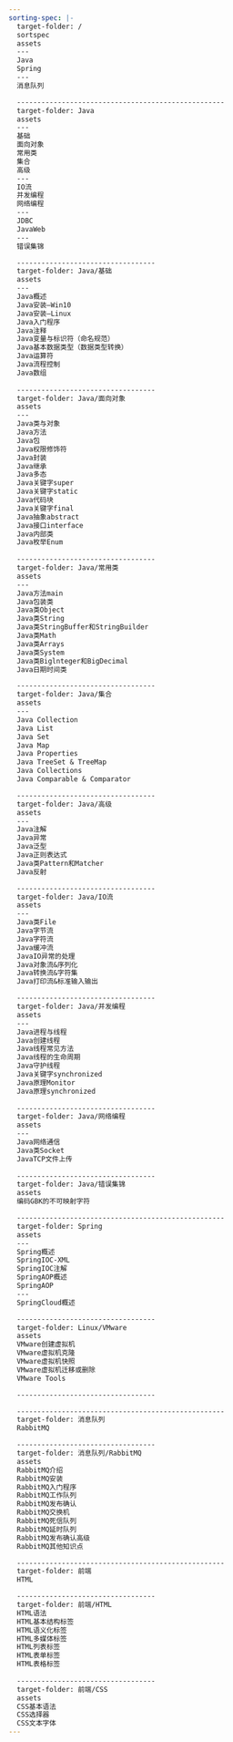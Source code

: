 ```yaml
---
sorting-spec: |-
  target-folder: /
  sortspec
  assets
  ---
  Java
  Spring
  ---
  消息队列

  ---------------------------------------------------
  target-folder: Java
  assets
  ---
  基础
  面向对象
  常用类
  集合
  高级
  ---
  IO流
  并发编程
  网络编程
  ---
  JDBC
  JavaWeb
  ---
  错误集锦

  ----------------------------------
  target-folder: Java/基础
  assets
  ---
  Java概述
  Java安装—Win10
  Java安装—Linux
  Java入门程序
  Java注释
  Java变量与标识符（命名规范）
  Java基本数据类型（数据类型转换）
  Java运算符
  Java流程控制
  Java数组
  
  ----------------------------------
  target-folder: Java/面向对象
  assets
  ---
  Java类与对象
  Java方法
  Java包
  Java权限修饰符
  Java封装
  Java继承
  Java多态
  Java关键字super
  Java关键字static
  Java代码块
  Java关键字final
  Java抽象abstract
  Java接口interface
  Java内部类
  Java枚举Enum
  
  ----------------------------------
  target-folder: Java/常用类
  assets
  ---
  Java方法main
  Java包装类
  Java类Object
  Java类String
  Java类StringBuffer和StringBuilder
  Java类Math
  Java类Arrays
  Java类System
  Java类Biglnteger和BigDecimal
  Java日期时间类

  ----------------------------------
  target-folder: Java/集合
  assets
  ---
  Java Collection
  Java List
  Java Set
  Java Map
  Java Properties
  Java TreeSet & TreeMap
  Java Collections
  Java Comparable & Comparator

  ----------------------------------
  target-folder: Java/高级
  assets
  ---
  Java注解
  Java异常
  Java泛型
  Java正则表达式
  Java类Pattern和Matcher
  Java反射

  ----------------------------------
  target-folder: Java/IO流
  assets
  ---
  Java类File
  Java字节流
  Java字符流
  Java缓冲流
  JavaIO异常的处理
  Java对象流&序列化
  Java转换流&字符集
  Java打印流&标准输入输出

  ----------------------------------
  target-folder: Java/并发编程
  assets
  ---
  Java进程与线程
  Java创建线程
  Java线程常见方法
  Java线程的生命周期
  Java守护线程
  Java关键字synchronized
  Java原理Monitor
  Java原理synchronized
  
  ----------------------------------
  target-folder: Java/网络编程
  assets
  ---
  Java网络通信
  Java类Socket
  JavaTCP文件上传
  
  ----------------------------------
  target-folder: Java/错误集锦
  assets
  编码GBK的不可映射字符

  ---------------------------------------------------
  target-folder: Spring
  assets
  ---
  Spring概述
  SpringIOC-XML
  SpringIOC注解
  SpringAOP概述
  SpringAOP
  ---
  SpringCloud概述

  ----------------------------------
  target-folder: Linux/VMware
  assets
  VMware创建虚拟机
  VMware虚拟机克隆
  VMware虚拟机快照
  VMware虚拟机迁移或删除
  VMware Tools

  ----------------------------------

  ---------------------------------------------------
  target-folder: 消息队列
  RabbitMQ

  ----------------------------------
  target-folder: 消息队列/RabbitMQ
  assets
  RabbitMQ介绍
  RabbitMQ安装
  RabbitMQ入门程序
  RabbitMQ工作队列
  RabbitMQ发布确认
  RabbitMQ交换机
  RabbitMQ死信队列
  RabbitMQ延时队列
  RabbitMQ发布确认高级
  RabbitMQ其他知识点

  ---------------------------------------------------
  target-folder: 前端
  HTML

  ----------------------------------
  target-folder: 前端/HTML
  HTML语法
  HTML基本结构标签
  HTML语义化标签
  HTML多媒体标签
  HTML列表标签
  HTML表单标签
  HTML表格标签
  
  ----------------------------------
  target-folder: 前端/CSS
  assets
  CSS基本语法
  CSS选择器
  CSS文本字体
---
```


